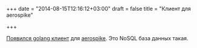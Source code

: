 +++
date = "2014-08-15T12:16:12+03:00"
draft = false
title = "Клиент для aerospike"

+++

<p><a href="http://www.aerospike.com/blog/go-aerospike-a-perfect-match/">Появился golang клиент</a> для&nbsp;<a href="http://www.aerospike.com/">aerospike</a>. Это NoSQL база данных такая.</p>

